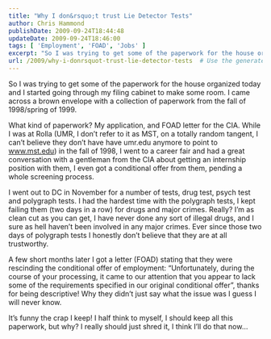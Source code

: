 ```yaml
---
title: "Why I don&rsquo;t trust Lie Detector Tests"
author: Chris Hammond
publishDate: 2009-09-24T18:44:48
updateDate: 2009-09-24T18:46:00
tags: [ 'Employment', 'FOAD', 'Jobs' ]
excerpt: "So I was trying to get some of the paperwork for the house organized today and I started going through my filing cabinet to make some room. I came across a brown envelope with a collection of paperwork from the fall of 1998/spring of 1999.  What kind of paperwork? My application, and FOAD letter for the CIA. While I was at Rolla (UMR, I don’t refer to it as MST, on a totally random tangent, I can’t believe they don’t have have umr.edu anymore to point to www.mst.edu) in the fall of 1998, I went to a career fair and had a great conversation with a gentleman from the CIA about getting an internship position with them, I even got a conditional offer from them, pending a whole screening process.  I went out to DC in November for a number of tests, drug test, psych test and polygraph tests. I had the hardest time with the polygraph tests, I kept failing them (two days in a row) for drugs and major crimes. Really? I’m as clean cut as you can get, I have never done any sort of illegal drugs, and I sure as hell haven’t been involved in any major crimes. Ever since those two days of polygraph tests I honestly don’t believe that they are at all trustworthy.   A few short months later I got a letter (FOAD) stating that they were rescinding the conditional offer of employment: “Unfortunately, during the course of your processing, it came to our attention that you appear to lack some of the requirements specified in our original conditional offer”, thanks for being descriptive! Why they didn’t just say what the issue was I guess I will never know.  It’s funny the crap I keep! I half think to myself, I should keep all this paperwork, but why? I really should just shred it, I think I’ll do that now…"
url: /2009/why-i-donrsquot-trust-lie-detector-tests  # Use the generated URL with year
---
```

<p>So I was trying to get some of the paperwork for the house organized today and I started going through my filing cabinet to make some room. I came across a brown envelope with a collection of paperwork from the fall of 1998/spring of 1999.</p>  <p>What kind of paperwork? My application, and FOAD letter for the CIA. While I was at Rolla (UMR, I don’t refer to it as MST, on a totally random tangent, I can’t believe they don’t have have umr.edu anymore to point to <a href="https://www.mst.edu">www.mst.edu</a>) in the fall of 1998, I went to a career fair and had a great conversation with a gentleman from the CIA about getting an internship position with them, I even got a conditional offer from them, pending a whole screening process.</p>  <p>I went out to DC in November for a number of tests, drug test, psych test and polygraph tests. I had the hardest time with the polygraph tests, I kept failing them (two days in a row) for drugs and major crimes. Really? I’m as clean cut as you can get, I have never done any sort of illegal drugs, and I sure as hell haven’t been involved in any major crimes. Ever since those two days of polygraph tests I honestly don’t believe that they are at all trustworthy. </p>  <p>A few short months later I got a letter (FOAD) stating that they were rescinding the conditional offer of employment: “Unfortunately, during the course of your processing, it came to our attention that you appear to lack some of the requirements specified in our original conditional offer”, thanks for being descriptive! Why they didn’t just say what the issue was I guess I will never know.</p>  <p>It’s funny the crap I keep! I half think to myself, I should keep all this paperwork, but why? I really should just shred it, I think I’ll do that now…</p>
